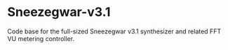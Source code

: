 # Sneezegwar-v3.1
Code base for the full-sized Sneezegwar v3.1 synthesizer and related FFT VU metering controller.
